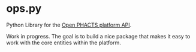 ops.py
======

Python Library for the [Open PHACTS platform API](http://dev.openphacts.org).

Work in progress. The goal is to build a nice package that makes it easy to work with the core entities within the platform.
